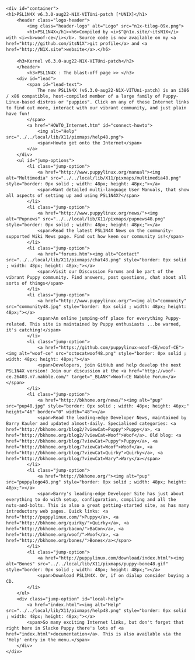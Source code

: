 <!DOCTYPE html>
<html>
<head>
	<title>PSL1N4X v6.3.0-aug22-N1X-VITUni-patch</title>
	<meta charset="utf-8">
	<link href="./manual.css" rel="stylesheet" type="text/css">
	<link href="./home.css" rel="stylesheet" type="text/css">
</head>
<body>
	
	<div id="container">
	<h1>PSL1N4X v6.3.0-aug22-N1X-VITUni-patch [*UNIX]</h1>
		<header class="logo-header">
			<img class="header-logo" alt="Logo" src="n1x-tilog-09x.png">
			<h1>PSL1N4X</h1><h6>Compiled by <i>$^@n1x.site/~itsN1X</i> with <i><b>woof-ce</i></b>. Source code is now available on my <a href="http://github.com/itsN1X">git profile</a> and <a href="http://N1X.site">website</a>.</h6>
		
		<h3>Kernel v6.3.0-aug22-N1X-VITUni-patch</h2>
		</header>
			<h3>PSL1N4X : The blast-off page >> </h3>
		<div id="lead">
			<span id="lead-text">
				The new PSL1N4X (v6.3.0-aug22-N1X-VITUni-patch) is an i386 / x86 compatible, host-compiled member of a large family of Puppy-Linux-based distros or "puppies". Click on any of these Internet links to find out more, interact with our vibrant community, and just plain have fun!
			</span>
			<a href="HOWTO_Internet.htm" id="connect-howto">
				<img alt="Help" src="../../local/lib/X11/pixmaps/help48.png">
				<span>Howto get onto the Internet</span>
			</a>
		</div>
		<ul id="jump-options">
			<li class="jump-option">
				<a href="http://www.puppylinux.org/manual"><img alt="Multimedia" src="../../local/lib/X11/pixmaps/multimedia48.png" style="border: 0px solid ; width: 48px; height: 48px;"></a>
				<span>Want detailed multi-language User Manuals, that show all aspects of setting up and using PSL1N4X?</span>
			</li>
			<li class="jump-option">
				<a href="http://www.puppylinux.org/news/"><img alt="Pupnews" src="../../local/lib/X11/pixmaps/pupnews48.png" style="border: 0px solid ; width: 48px; height: 48px;"></a>
				<span>Read the latest PSL1N4X News on the community-supported Wiki News page. Find out how keen our community is!</span>
			</li>
			<li class="jump-option">
				<a href="forums.htm"><img alt="Contact" src="../../local/lib/X11/pixmaps/chat48.png" style="border: 0px solid ; width: 48px; height: 48px;"></a>
				<span>Visit our Discussion Forums and be part of the vibrant Puppy community. Find answers, post questions, chat about all sorts of things</span>
			</li>
			<li class="jump-option">
				<a href="http://www.puppylinux.org/"><img alt="community" src="community48.jpg" style="border: 0px solid ; width: 48px; height: 48px;"></a>
				<span>An online jumping-off place for everything Puppy-related. This site is maintained by Puppy enthusiasts ...be warned, it's catching!</span>
			</li>
			<li class="jump-option">
				<a href="https://github.com/puppylinux-woof-CE/woof-CE"><img alt="woof-ce" src="octocatwoof48.png" style="border: 0px solid ; width: 48px; height: 48px;"></a>
				<span>Developers, join GitHub and help develop the next PSL1N4X version! Join our discussion at the <a href="http://woof-ce.26403.n7.nabble.com/" target="_BLANK">Woof-CE Nabble Forum</a></span>
			</li>
			<li class="jump-option">
				<a href="http://bkhome.org/news/"><img alt="pup" src="pup48.jpg" style="border: 0px solid ; width: 48px; height: 46px;" height="46" border="0" width="48"></a>
				<span>Read the leading-edge Developer News, maintained by Barry Kauler and updated almost-daily. Specialised categories: <a href="http://bkhome.org/blog2/?viewCat=Puppy">Puppy</a>, <a href="http://bkhome.org/blog2/?viewCat=Woof">Woof</a>. Old blog: <a href="http://bkhome.org/blog/?viewCat=Puppy">Puppy</a>, <a href="http://bkhome.org/blog/?viewCat=Woof">Woof</a>, <a href="http://bkhome.org/blog/?viewCat=Quirky">Quirky</a>, <a href="http://bkhome.org/blog/?viewCat=Wary">Wary</a></span>
			</li>
			<li class="jump-option">
				<a href="http://bkhome.org/"><img alt="pup" src="puppylogo48.png" style="border: 0px solid ; width: 48px; height: 48px;"></a>
				<span>Barry's leading-edge Developer Site has just about everything to do with setup, configuration, compiling and all the nuts-and-bolts. This is also a great getting-started site, as has many introductory web pages. Quick links: <a href="http://puppylinux.com/">Puppy</a>, <a href="http://bkhome.org/quirky/">Quirky</a>, <a href="http://bkhome.org/bacon/">BaCon</a>, <a href="http://bkhome.org/woof/">Woof</a>, <a href="http://bkhome.org/bones/">Bones</a></span>
			</li>
			<li class="jump-option">
				<a href="http://puppylinux.com/download/index.html"><img alt="Bones" src="../../local/lib/X11/pixmaps/puppy-bone48.gif" style="border: 0px solid ; width: 48px; height: 48px;"></a>
				<span>Download PSL1N4X. Or, if on dialup consider buying a CD.
			</li>
		</ul>
		<div class="jump-option" id="local-help">
			<a href="index.html"><img alt="Help" src="../../local/lib/X11/pixmaps/help48.png" style="border: 0px solid ; width: 48px; height: 48px;"></a>
			<span>So many exciting Internet links, but don't forget that right here in Slacko Puppy there's lots of <a href="index.html">documentation</a>. This is also available via the 'Help' entry in the menu.</span>
		</div>
	</div>
</body>
</html>
